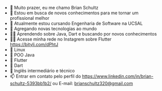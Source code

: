 - 👋 Muito prazer, eu me chamo Brian Schultz
- 🤝 Estou em busca de novos conhecimentos para me tornar um profissional melhor
- 🌱 Atualmente estou cursando Engenharia de Software na UCSAL
- 💞️ Agregando novas tecnologias ao mundo
- 👨‍💻 Aprendendo sobre Java, Dart e buscando por novos conhecimentos
- 👨‍💻 Acesse minha rede no Instagrem sobre Flutter https://bityli.com/dPhtJ
- 💬 Linux
- 📄 POO Java 
- 📄 Flutter
- 📄 Dart
- 📝 Inglês intermediário e técnico
- 📫 Entrar em contato pelo perfil do https://www.linkedin.com/in/brian-schultz-5393bb1b2/ ou E-mail: brianschultz320@gmail.com
